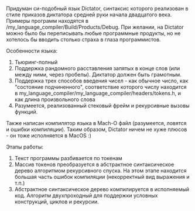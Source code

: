 Придуман си-подобный язык Dictator, синтаксис которого реализован в стиле приказов диктатора средней руки начала двадцатого века. Примеры программ находятся в /my_language_compiler/Build/Products/Debug. При желании, на Dictator можно было бы переписывать любые программные продукты, но не хотелось бы вводить столько страха в глаза программистов.

Особенности языка:
1) Тьюринг-полный
2) Поддержка рандомного расставления запятых в конце слов (или между ними, через пробелы). Диктатор должен быть грамотным.
3) Поддержка трех способов введения чисел - как обычное число, как "состояние подчиненного", соответствие которого числу находится в my_language_compiler/my_language_compiler/headers/tokens.h, и как длина произвольного слова
4) Разумеется, реализованный стековый фрейм и рекурсивные вызовы функций.

Также написан компилятор языка в Mach-O файл (разумеется, ловятся и ошибки компиляции).
Таким образом, Dictator ничем не хуже плюсов - он тоже исполняется в MacOS :)

Этапы работы:
1) Текст программы разбивается по токенам
2) Массив токенов преобразуется в абстрактное синтаксическое дерево алгоритмом рекурсивного спуска. На этом этапе находится большая часть ошибок компиляции (некорректный вид выражения и т.п.)
3) Абстрактное синтаксическое дерево компилируется в исполняемый код. Алгоритм двухпроходный для поддержки условных конструкций, циклов и рекурсии.

